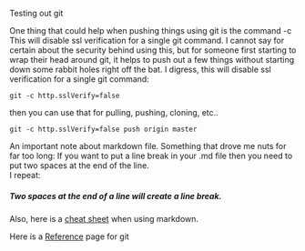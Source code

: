 Testing out git

One thing that could help when pushing things using git is the command -c 
This will disable ssl verification for a single git command.  I cannot say for
certain about the security behind using this, but for someone first starting 
to wrap their head around git, it helps to push out a few things without 
starting down some rabbit holes right off the bat.
I digress, this will disable ssl verification for a single git command:
```
git -c http.sslVerify=false
```
then you can use that for pulling, pushing, cloning, etc..
```
git -c http.sslVerify=false push origin master
```

An important note about markdown file.  Something that drove me nuts for far too long:
If you want to put a line break in your .md file then you need to put two spaces at the end of the line.  
I repeat:  
##### Two spaces at the end of a line will create a line break.  

Also, here is a [cheat sheet](https://github.com/adam-p/markdown-here/wiki/Markdown-Cheatsheet) when using markdown.  
  
Here is a [Reference](https://git-scm.com/docs) page for git
